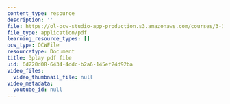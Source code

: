 ```yaml
---
content_type: resource
description: ''
file: https://ol-ocw-studio-app-production.s3.amazonaws.com/courses/3-320-atomistic-computer-modeling-of-materials-sma-5107-spring-2005/6d220d0864344ddcb2a6145ef24d92ba_egK3Cih11J4.pdf
file_type: application/pdf
learning_resource_types: []
ocw_type: OCWFile
resourcetype: Document
title: 3play pdf file
uid: 6d220d08-6434-4ddc-b2a6-145ef24d92ba
video_files:
  video_thumbnail_file: null
video_metadata:
  youtube_id: null
---
```

